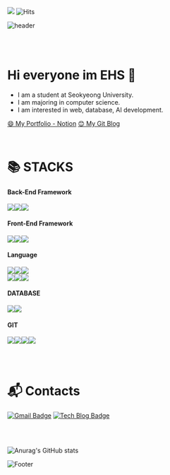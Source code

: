 <a href="https://hits.seeyoufarm.com"><img src="https://hits.seeyoufarm.com/api/count/incr/badge.svg?url=https%3A%2F%2Fgithub.com%2Fehs2803%2Fhit-counter&count_bg=%2379C83D&title_bg=%23555555&icon=&icon_color=%23E7E7E7&title=hits&edge_flat=false"/></a>  ![Hits](https://img.shields.io/github/followers/ehs2803?label=Follow)

![header](https://capsule-render.vercel.app/api?type=slice&color=0:F8F8FF,100:696969&height=160&section=header&text=Hi!%20I'm%20EHS!&fontAlign=50&fontAlignY=70&fontSize=90&fontColor=000000)

<!--<img  align="right" alt="GIF" height="160px" src="https://media.giphy.com/media/du3J3cXyzhj75IOgvA/giphy.gif" />-->
<br><br>
# Hi everyone im EHS 👋  

-  I am a student at Seokyeong University.
-  I am majoring in computer science.
-  I am interested in web, database, AI development.


[😄 My Portfolio - Notion](https://special-daisy-4d1.notion.site/e1ce7fec2d0c47008b632e7ec8af4e37)
[😊 My Git Blog](https://ehs2803.github.io)

<br>


# :books: STACKS

#### Back-End Framework

<img src="https://img.shields.io/badge/Django-092E20?style=for-the-badge&logo=Django&logoColor=white"><img src="https://img.shields.io/badge/Spring-6DB33F?style=for-the-badge&logo=Spring&logoColor=white"><img src="https://img.shields.io/badge/Spring Boot-6DB33F?style=for-the-badge&logo=Spring Boot&logoColor=white">
<br>

#### Front-End Framework


<img src="https://img.shields.io/badge/jQuery-0769AD?style=for-the-badge&logo=jQuery&logoColor=white"><img src="https://img.shields.io/badge/Bootstrap-7952B3?style=for-the-badge&logo=Bootstrap&logoColor=white"><img src="https://img.shields.io/badge/React-61DAFB?style=for-the-badge&logo=React&logoColor=white"> 

#### Language

<img src="https://img.shields.io/badge/Python-3776AB?style=for-the-badge&logo=Python&logoColor=white"><img src="https://img.shields.io/badge/Java-007396?style=for-the-badge&logo=Java&logoColor=white"><img src="https://img.shields.io/badge/C++-00599C?style=for-the-badge&logo=C++&logoColor=white">
<br>
<img src="https://img.shields.io/badge/HTML5-E34F26?style=for-the-badge&logo=HTML5&logoColor=white"><img src="https://img.shields.io/badge/CSS3-1572B6?style=for-the-badge&logo=CSS3&logoColor=white"><img src="https://img.shields.io/badge/JavaScript-F7DF1E?style=for-the-badge&logo=JavaScript&logoColor=white">

#### DATABASE

<img src="https://img.shields.io/badge/MySQL-4479A1?style=for-the-badge&logo=MySQL&logoColor=white"><img src="https://img.shields.io/badge/SQLite-003B57?style=for-the-badge&logo=SQLite&logoColor=white">

#### GIT

<img src="https://img.shields.io/badge/Git-F05032?style=for-the-badge&logo=Git&logoColor=white"><img src="https://img.shields.io/badge/GitHub-181717?style=for-the-badge&logo=GitHub&logoColor=white"><img src="https://img.shields.io/badge/GitLab-FCA121?style=for-the-badge&logo=GitLab&logoColor=white"><img src="https://img.shields.io/badge/GitHub Pages-222222?style=for-the-badge&logo=GitHub Pages&logoColor=white">

<br>
<br>


# :mailbox_with_mail: Contacts

[![Gmail Badge](https://img.shields.io/badge/Gmail-d14836?style=flat-square&logo=Gmail&logoColor=white&link=mailto:ehs1781@gmail.com)](mailto:ehs1781@gmail.com)
[![Tech Blog Badge](http://img.shields.io/badge/-Tech%20blog-black?style=flat-square&logo=github&link=https://ehs2803.github.io/)](https://ehs2803.github.io/)

<br>
<br>

![Anurag's GitHub stats](https://github-readme-stats.vercel.app/api?username=ehs2803&show_icons=true&theme=yellow)

<!--
[![solved.ac tier](http://mazassumnida.wtf/api/generate_badge?boj=hr2803)](https://solved.ac/hr2803)
![mazandi profile](http://mazandi.herokuapp.com/api?handle=hr2803&theme=warm)
-->

![Footer](https://capsule-render.vercel.app/api?type=waving&color=auto&height=200&section=footer)
